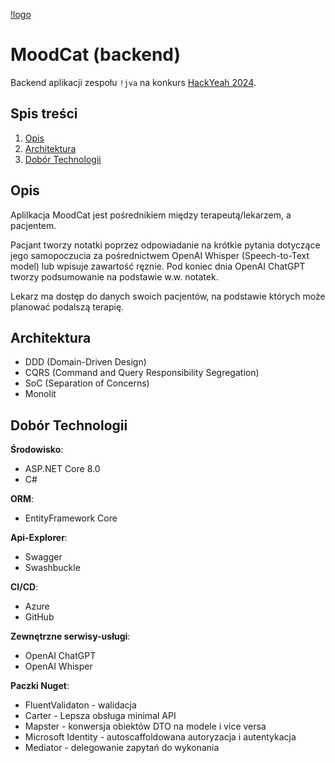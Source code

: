 [!logo](static/logo.png)

# MoodCat (backend)

Backend aplikacji zespołu `!jva` na konkurs [HackYeah 2024](https://hackyeah.pl/). 

## Spis treści

1. [Opis](#Opis)
2. [Architektura](#Architektura)
3. [Dobór Technologii](#Dobór-Technologii)

## Opis

Aplilkacja MoodCat jest pośrednikiem między terapeutą/lekarzem, a pacjentem.

Pacjant tworzy notatki poprzez odpowiadanie na krótkie pytania dotyczące jego samopoczucia za pośrednictwem OpenAI Whisper (Speech-to-Text model) lub wpisuje zawartość ręznie.
Pod koniec dnia OpenAI ChatGPT tworzy podsumowanie na podstawie w.w. notatek.

Lekarz ma dostęp do danych swoich pacjentów, na podstawie których może planować podalszą terapię.

## Architektura

- DDD (Domain-Driven Design)
- CQRS (Command and Query Responsibility Segregation)
- SoC (Separation of Concerns)
- Monolit

## Dobór Technologii

**Środowisko**:
- ASP.NET Core 8.0
- C#


**ORM**:
- EntityFramework Core

**Api-Explorer**:
- Swagger
- Swashbuckle

**CI/CD**:
- Azure
- GitHub

**Zewnętrzne serwisy-usługi**:
- OpenAI ChatGPT
- OpenAI Whisper

**Paczki Nuget**:
- FluentValidaton - walidacja 
- Carter - Lepsza obsługa minimal API
- Mapster - konwersja obiektów DTO na modele i vice versa
- Microsoft Identity - autoscaffoldowana autoryzacja i autentykacja
- Mediator - delegowanie zapytań do wykonania
